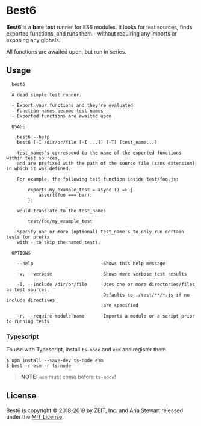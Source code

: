 # Best6

**Best6** is a **b**are t**est** runner for ES6 modules. It looks for test
sources, finds exported functions, and runs them - without requiring any
imports or exposing any globals.

All functions are awaited upon, but run in series.

## Usage

```
  best6

  A dead simple test runner.

  - Export your functions and they're evaluated
  - Function names become test names
  - Exported functions are awaited upon

  USAGE

    best6 --help
    best6 [-I /dir/or/file [-I ...]] [-T] [test_name...]

    test_names's correspond to the name of the exported functions within test sources,
    and are prefixed with the path of the source file (sans extension) in which it was defined.

    For example, the following test function inside test/foo.js:

        exports.my_example_test = async () => {
            assert(foo === bar);
        };

    would translate to the test_name:

        test/foo/my_example_test

    Specify one or more (optional) test_name's to only run certain tests (or prefix
    with - to skip the named test).

  OPTIONS

    --help                          Shows this help message

    -v, --verbose                   Shows more verbose test results

    -I, --include /dir/or/file      Uses one or more directories/files as test sources.
                                    Defaults to ./test/**/*.js if no include directives
                                    are specified

    -r, --require module-name       Imports a module or a script prior to running tests

```

### Typescript

To use with Typescript, install `ts-node` and `esm` and register them.

```console
$ npm install --save-dev ts-node esm
$ best -r esm -r ts-node
```

> **NOTE:** `esm` must come before `ts-node`!

## License
Best6 is copyright &copy; 2018-2019 by ZEIT, Inc. and Aria Stewart released
under the [MIT License](LICENSE).
